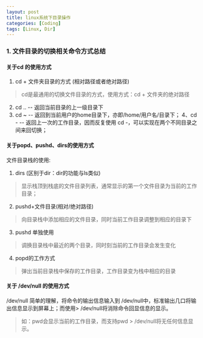 ```yaml
---
layout: post
title: linux系统下目录操作
categories: [Coding]
tags: [Linux, Dir]
---
```


### 1. 文件目录的切换相关命令方式总结

#### 关于cd 的使用方式

1. cd + 文件夹目录的方式 (相对路径或者绝对路径)

> cd是最通用的切换文件目录的方式，使用方式：cd + 文件夹的绝对路径

2. cd .. -- 返回当前目录的上一级目录下
3. cd ~ -- 返回到当前用户的home目录下，亦即/home/用户名/目录下；
4、cd - -- 返回上一次的工作目录，因而反复使用 cd -，可以实现在两个不同目录之间来回切换；

#### 关于popd、pushd、dirs的使用方式

文件目录栈的使用:
1. dirs (区别于dir：dir的功能与ls类似)

> 显示栈顶到栈底的文件目录列表，通常显示的第一个文件目录为当前的工作目录；

2. pushd+文件目录(相对/绝对路径)

> 向目录栈中添加相应的文件目录，同时当前工作目录调整到相应的目录下

3. pushd 单独使用

> 调换目录栈中最近的两个目录，同时刻当前的工作目录会发生变化

4. popd的工作方式

> 弹出当前目录栈中保存的工作目录，工作目录变为栈中相应的目录

#### 关于 /dev/null 的使用方式

/dev/null 简单的理解，将命令的输出信息输入到 /dev/null中，标准输出几口将输出信息显示到屏幕上；而使用> /dev/null将消除命令回显信息的显示。

> 如：pwd会显示当前的工作目录，而支持pwd > /dev/null将无任何信息显示。
